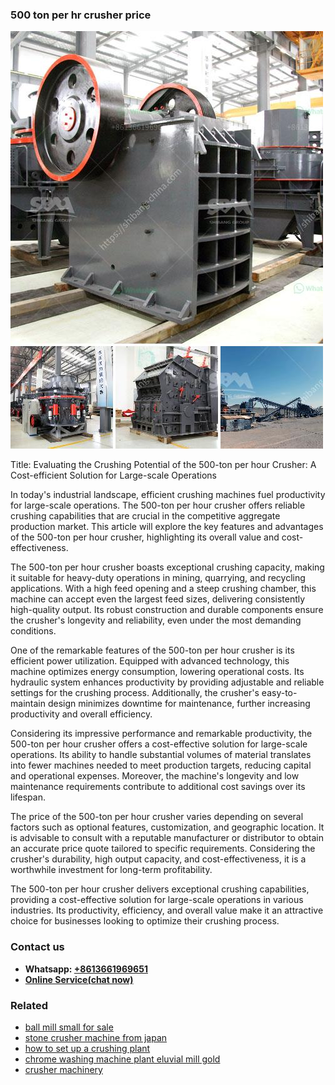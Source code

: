 <h3>500 ton per hr crusher price</h3><img src='1708332411.jpg' alt=''><p>Title: Evaluating the Crushing Potential of the 500-ton per hour Crusher: A Cost-efficient Solution for Large-scale Operations</p><p>In today's industrial landscape, efficient crushing machines fuel productivity for large-scale operations. The 500-ton per hour crusher offers reliable crushing capabilities that are crucial in the competitive aggregate production market. This article will explore the key features and advantages of the 500-ton per hour crusher, highlighting its overall value and cost-effectiveness.</p><p>The 500-ton per hour crusher boasts exceptional crushing capacity, making it suitable for heavy-duty operations in mining, quarrying, and recycling applications. With a high feed opening and a steep crushing chamber, this machine can accept even the largest feed sizes, delivering consistently high-quality output. Its robust construction and durable components ensure the crusher's longevity and reliability, even under the most demanding conditions.</p><p>One of the remarkable features of the 500-ton per hour crusher is its efficient power utilization. Equipped with advanced technology, this machine optimizes energy consumption, lowering operational costs. Its hydraulic system enhances productivity by providing adjustable and reliable settings for the crushing process. Additionally, the crusher's easy-to-maintain design minimizes downtime for maintenance, further increasing productivity and overall efficiency.</p><p>Considering its impressive performance and remarkable productivity, the 500-ton per hour crusher offers a cost-effective solution for large-scale operations. Its ability to handle substantial volumes of material translates into fewer machines needed to meet production targets, reducing capital and operational expenses. Moreover, the machine's longevity and low maintenance requirements contribute to additional cost savings over its lifespan.</p><p>The price of the 500-ton per hour crusher varies depending on several factors such as optional features, customization, and geographic location. It is advisable to consult with a reputable manufacturer or distributor to obtain an accurate price quote tailored to specific requirements. Considering the crusher's durability, high output capacity, and cost-effectiveness, it is a worthwhile investment for long-term profitability.</p><p>The 500-ton per hour crusher delivers exceptional crushing capabilities, providing a cost-effective solution for large-scale operations in various industries. Its productivity, efficiency, and overall value make it an attractive choice for businesses looking to optimize their crushing process.</p><h3>Contact us</h3><ul><li><strong>Whatsapp:&nbsp;<a href="https://wa.me/8613661969651">+8613661969651</a></strong></li><li><a href="https://swt.shibang-china.com/?git&amp;zhl&amp;500 ton per hr crusher price"><strong>Online Service(chat now)</strong></a></li></ul><h3>Related</h3><ul><li><a href='ball mill small for sale.md'>ball mill small for sale</a></li><li><a href='stone crusher machine from japan.md'>stone crusher machine from japan</a></li><li><a href='how to set up a crushing plant.md'>how to set up a crushing plant</a></li><li><a href='chrome washing machine plant eluvial mill gold.md'>chrome washing machine plant eluvial mill gold</a></li><li><a href='crusher machinery.md'>crusher machinery</a></li></ul>